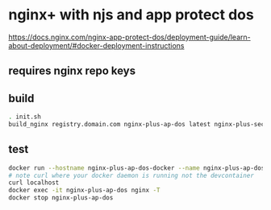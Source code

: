 # nginx+ with njs and app protect dos
https://docs.nginx.com/nginx-app-protect-dos/deployment-guide/learn-about-deployment/#docker-deployment-instructions

## requires nginx repo keys

## build

```bash
. init.sh
build_nginx registry.domain.com nginx-plus-ap-dos latest nginx-plus-secret
```
## test
```bash
docker run --hostname nginx-plus-ap-dos-docker --name nginx-plus-ap-dos -p 80:80 --rm -d registry.domain.com/nginx-plus-ap-dos:latest
# note curl where your docker daemon is running not the devcontainer
curl localhost
docker exec -it nginx-plus-ap-dos nginx -T
docker stop nginx-plus-ap-dos
```
